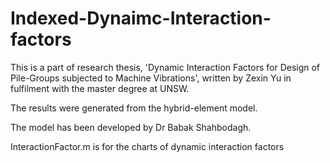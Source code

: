 # Indexed-Dynaimc-Interaction-factors
This is a part of research thesis, 'Dynamic Interaction Factors for Design of  Pile-Groups subjected to Machine Vibrations', written by Zexin Yu in fulfilment with the master degree at UNSW.

The results were generated from the hybrid-element model. 

The model has been developed by Dr Babak Shahbodagh.

InteractionFactor.m is for the charts of dynamic interaction factors
